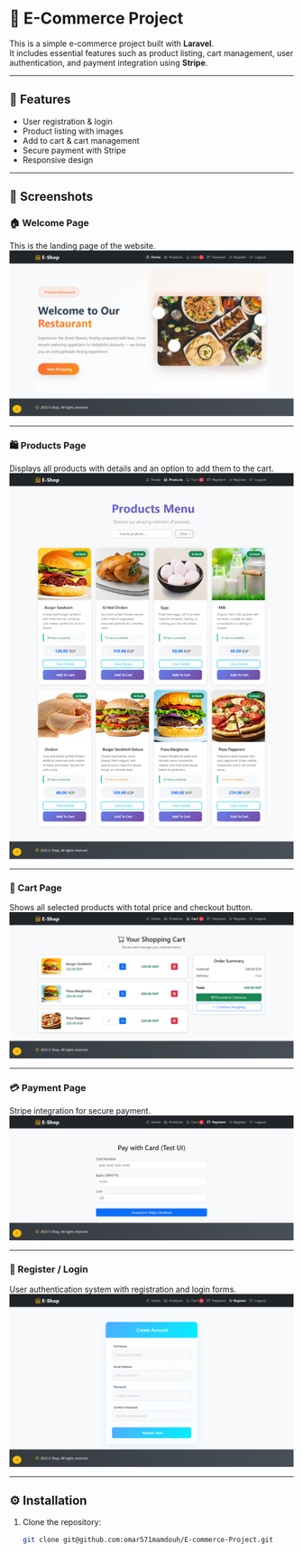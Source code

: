 # 🛒 E-Commerce Project

This is a simple e-commerce project built with **Laravel**.  
It includes essential features such as product listing, cart management, user authentication, and payment integration using **Stripe**.

---

## 🚀 Features
- User registration & login
- Product listing with images
- Add to cart & cart management
- Secure payment with Stripe
- Responsive design

---

## 📸 Screenshots

### 🏠 Welcome Page
This is the landing page of the website.  
![Welcome Page](./screenshots/welcome.png)

---

### 🛍️ Products Page
Displays all products with details and an option to add them to the cart.  
![Products Page](./screenshots/products.png)

---

### 🛒 Cart Page
Shows all selected products with total price and checkout button.  
![Cart Page](./screenshots/cart.png)

---

### 💳 Payment Page
Stripe integration for secure payment.  
![Payment Page](./screenshots/payment.png)

---

### 👤 Register / Login
User authentication system with registration and login forms.  
![Register Page](./screenshots/register.png)

---

## ⚙️ Installation

1. Clone the repository:
   ```bash
   git clone git@github.com:omar571mamdouh/E-commerce-Project.git
